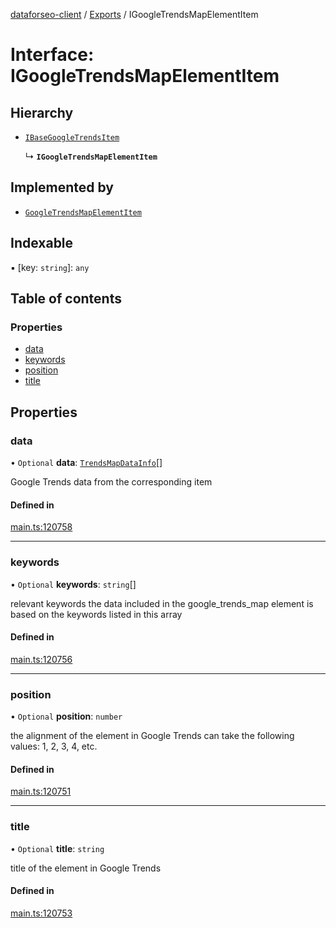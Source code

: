 [dataforseo-client](../README.md) / [Exports](../modules.md) / IGoogleTrendsMapElementItem

# Interface: IGoogleTrendsMapElementItem

## Hierarchy

- [`IBaseGoogleTrendsItem`](IBaseGoogleTrendsItem.md)

  ↳ **`IGoogleTrendsMapElementItem`**

## Implemented by

- [`GoogleTrendsMapElementItem`](../classes/GoogleTrendsMapElementItem.md)

## Indexable

▪ [key: `string`]: `any`

## Table of contents

### Properties

- [data](IGoogleTrendsMapElementItem.md#data)
- [keywords](IGoogleTrendsMapElementItem.md#keywords)
- [position](IGoogleTrendsMapElementItem.md#position)
- [title](IGoogleTrendsMapElementItem.md#title)

## Properties

### data

• `Optional` **data**: [`TrendsMapDataInfo`](../classes/TrendsMapDataInfo.md)[]

Google Trends data from the corresponding item

#### Defined in

[main.ts:120758](https://github.com/dataforseo/TypeScriptClient/blob/7ca1aa4/main.ts#L120758)

___

### keywords

• `Optional` **keywords**: `string`[]

relevant keywords
the data included in the google_trends_map element is based on the keywords listed in this array

#### Defined in

[main.ts:120756](https://github.com/dataforseo/TypeScriptClient/blob/7ca1aa4/main.ts#L120756)

___

### position

• `Optional` **position**: `number`

the alignment of the element in Google Trends
can take the following values: 1, 2, 3, 4, etc.

#### Defined in

[main.ts:120751](https://github.com/dataforseo/TypeScriptClient/blob/7ca1aa4/main.ts#L120751)

___

### title

• `Optional` **title**: `string`

title of the element in Google Trends

#### Defined in

[main.ts:120753](https://github.com/dataforseo/TypeScriptClient/blob/7ca1aa4/main.ts#L120753)
